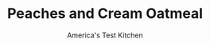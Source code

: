 ---
layout: ../../layouts/MarkdownPostLayout.astro
title: Peaches and Cream Oatmeal
author: America's Test Kitchen
pubDate: 2023-03-15
description: "No more instant packets. We wanted homemade oatmeal
with fresh stir-ins and minimal morning fuss."
image_url: https://res.cloudinary.com/hksqkdlah/image/upload/ar_1:1,c_fill,dpr_2.0,f_auto,fl_lossy.progressive.strip_profile,g_faces:auto,q_auto:low,w_344/26516_sfs-5-easy-steel-cut-oatmeals-peaches-cream-26
tags: ["Main Courses","Grains","Breakfast & Brunch"]
calories: 700
protein: 3
carbohydrates: 29
fats: 
fiber: 2
ingredients: ["1 tablespoon, unsalted butter","1 cup, steel-cut oats","3 cups, water","1/2 cup, whole milk",", Salt","1/2 cup, frozen peaches, thawed, patted dry, and chopped","3 tablespoons, honey","1/2 teaspoon, vanilla extract"]
serves: 4
time: ""
instructions: ["Melt butter in large saucepan over medium heat. Add oats and toast, stirring constantly, until fragrant and golden, about 2 minutes.","Add water and milk and bring to boil over high heat. Reduce heat to medium-low and simmer gently, stirring occasionally to avoid scorching, until mixture is creamy and oats are tender but chewy, about 20 minutes.","Off heat, stir in 1/4 teaspoon salt, cover, and let stand for 5 minutes. Stir in peaches, honey, and vanilla. Season with salt to taste. Serve immediately."]
nutrition: ["158 mg Potassium","122 mg Phosphorus","52 mg Calcium","1 mg Iron","61 mg Magnesium","621 mg Sodium","5 g Fat","1 g Monounsaturated","1 mg Vitamin C","10 mg Cholesterol","2 g Saturated","2 g Fiber","9 µg Folate (food)","16 g Sugars","1 µg Vitamin K","227 g Water","29 g Carbs","9 µg Folate equivalent (total)","3 g Protein","41 µg Vitamin A","175 kcal Energy","12 g Sugars, added","700 calories"]
notes: "Do not substitute old-fashioned rolled oats in this recipe; the resulting oatmeal will be gummy. The oatmeal will continue to thicken as it cools, so it is best served hot."
---